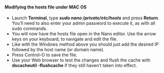#### Modifying the hosts file under MAC OS

- Launch **Terminal**, type ***sudo nano /private/etc/hosts*** and press **Return**. You’ll need to also enter your admin password to execute it, as with all sudo commands.
- You will now have the hosts file open in the Nano editor. Use the arrow keys on your keyboard, to navigate and edit the file.
- Like with the Windows method above you should just add the desired IP followed by the host name (or domain name).
- Press Control-O to save the file.
- Use your Web browser to test the changes and flush the cache with **dscacheutil -flushcache** if they still haven’t taken into effect.